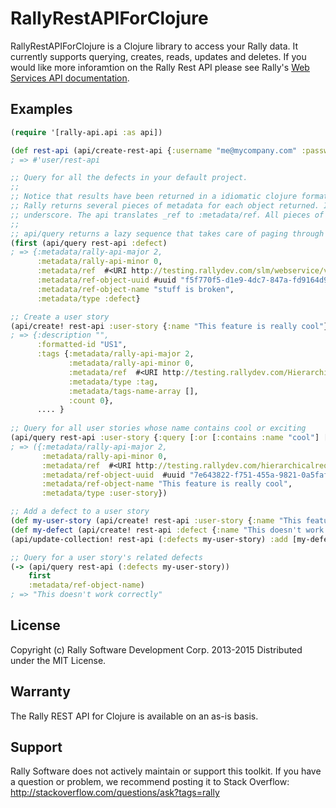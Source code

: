 # RallyRestAPIForClojure

RallyRestAPIForClojure is a Clojure library to access your Rally data. It currently supports querying, creates, reads, updates and deletes. If you would like more inforamtion on the Rally Rest API please see Rally's [Web Services API documentation](https://rally1.rallydev.com/slm/doc/webservice).

## Examples

```clojure
(require '[rally-api.api :as api])

(def rest-api (api/create-rest-api {:username "me@mycompany.com" :password "supersecret"}))
; => #'user/rest-api

;; Query for all the defects in your default project.
;; 
;; Notice that results have been returned in a idiomatic clojure format.
;; Rally returns several pieces of metadata for each object returned. In the regular Rally rest results, metadata is denoted by an
;; underscore. The api translates _ref to :metadata/ref. All pieces of metadata are translated in much the same way.
;;
;; api/query returns a lazy sequence that takes care of paging through all the results of your query.
(first (api/query rest-api :defect)
; => {:metadata/rally-api-major 2,
      :metadata/rally-api-minor 0,
      :metadata/ref  #<URI http://testing.rallydev.com/slm/webservice/v2.0/defect/12345,
      :metadata/ref-object-uuid #uuid "f5f770f5-d1e9-4dc7-847a-fd9164d93127",
      :metadata/ref-object-name "stuff is broken",
      :metadata/type :defect}

;; Create a user story
(api/create! rest-api :user-story {:name "This feature is really cool"})
; => {:description "",
      :formatted-id "US1",
      :tags {:metadata/rally-api-major 2,
             :metadata/rally-api-minor 0,
             :metadata/ref  #<URI http://testing.rallydev.com/HierarchicalRequirement/1234/Tags,
             :metadata/type :tag,
             :metadata/tags-name-array [],
             :count 0},
      .... }
      
;; Query for all user stories whose name contains cool or exciting
(api/query rest-api :user-story {:query [:or [:contains :name "cool"] [:contains :name "exciting"]]})
; => ({:metadata/rally-api-major 2,
       :metadata/rally-api-minor 0,
       :metadata/ref  #<URI http://testing.rallydev.com/hierarchicalrequirement/1234,
       :metadata/ref-object-uuid  #uuid "7e643822-f751-455a-9821-0a5fafe46d3a",
       :metadata/ref-object-name "This feature is really cool",
       :metadata/type :user-story})

;; Add a defect to a user story
(def my-user-story (api/create! rest-api :user-story {:name "This feature is really cool"}))
(def my-defect (api/create! rest-api :defect {:name "This doesn't work correctly"}))
(api/update-collection! rest-api (:defects my-user-story) :add [my-defect])

;; Query for a user story's related defects
(-> (api/query rest-api (:defects my-user-story))
    first
    :metadata/ref-object-name)
; => "This doesn't work correctly"
```

## License

Copyright (c) Rally Software Development Corp. 2013-2015 Distributed under the MIT License.

## Warranty

The Rally REST API for Clojure is available on an as-is basis. 

## Support

Rally Software does not actively maintain or support this toolkit.  If you have a question or problem, we recommend posting it to Stack Overflow: http://stackoverflow.com/questions/ask?tags=rally


